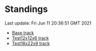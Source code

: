 # Standings

Last update: Fri Jun 11 20:36:51 GMT 2021

* [Base track](comps/Base/2021-06-11/standings.md)
* [Test12x12x6 track](comps/Test12x12x6/2021-06-11/standings.md)
* [Test18x22x9 track](comps/Test18x22x9/2021-06-11/standings.md)
